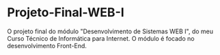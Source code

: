 # Projeto-Final-WEB-I
O projeto final do módulo "Desenvolvimento de Sistemas WEB I", do meu Curso Técnico de Informática para Internet. O módulo é focado no desenvolvimento Front-End.
